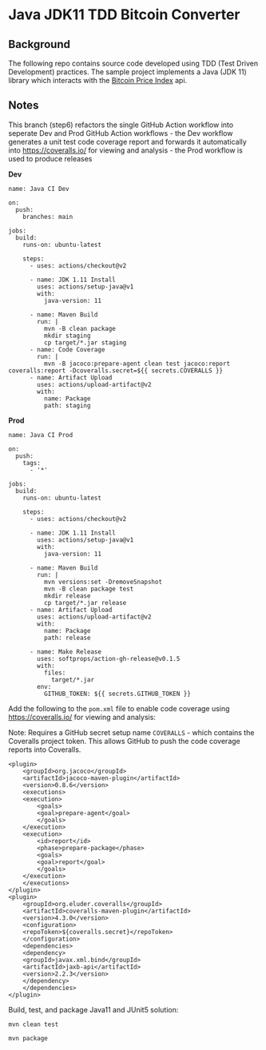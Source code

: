 # Java JDK11 TDD Bitcoin Converter

## Background
The following repo contains source code developed using TDD (Test Driven Development) practices. The sample project implements a Java (JDK 11) library which interacts with the [Bitcoin Price Index](https://www.coindesk.com/coindesk-api) api.

## Notes

This branch (step6) refactors the single GitHub Action workflow into seperate Dev and Prod GitHub Action workflows - the Dev workflow generates a unit test code coverage report and forwards it automatically into https://coveralls.io/ for viewing and analysis - the Prod workflow is used to produce releases

**Dev**

```
name: Java CI Dev

on:
  push:
    branches: main

jobs:
  build:
    runs-on: ubuntu-latest

    steps:
      - uses: actions/checkout@v2

      - name: JDK 1.11 Install
        uses: actions/setup-java@v1
        with:
          java-version: 11

      - name: Maven Build
        run: |
          mvn -B clean package
          mkdir staging
          cp target/*.jar staging
      - name: Code Coverage
        run: |
          mvn -B jacoco:prepare-agent clean test jacoco:report coveralls:report -Dcoveralls.secret=${{ secrets.COVERALLS }}
      - name: Artifact Upload
        uses: actions/upload-artifact@v2
        with:
          name: Package
          path: staging
```

**Prod**

```
name: Java CI Prod

on:
  push:
    tags:
      - '*'

jobs:
  build:
    runs-on: ubuntu-latest

    steps:
      - uses: actions/checkout@v2

      - name: JDK 1.11 Install
        uses: actions/setup-java@v1
        with:
          java-version: 11

      - name: Maven Build
        run: |
          mvn versions:set -DremoveSnapshot
          mvn -B clean package test
          mkdir release
          cp target/*.jar release
      - name: Artifact Upload
        uses: actions/upload-artifact@v2
        with:
          name: Package
          path: release

      - name: Make Release
        uses: softprops/action-gh-release@v0.1.5
        with:
          files:
            target/*.jar
        env:
          GITHUB_TOKEN: ${{ secrets.GITHUB_TOKEN }}
```

Add the following to the ```pom.xml``` file to enable code coverage using https://coveralls.io/ for viewing and analysis:

Note: Requires a GitHub secret setup name ```COVERALLS``` - which contains the Coveralls project token. This allows GitHub to push the code coverage reports into Coveralls.

```
<plugin>	
    <groupId>org.jacoco</groupId>	
    <artifactId>jacoco-maven-plugin</artifactId>	
    <version>0.8.6</version>	
    <executions>	
    <execution>	
        <goals>	
        <goal>prepare-agent</goal>	
        </goals>	
    </execution>	
    <execution>	
        <id>report</id>	
        <phase>prepare-package</phase>	
        <goals>	
        <goal>report</goal>	
        </goals>	
    </execution>	
    </executions>	
</plugin>	
<plugin>	
    <groupId>org.eluder.coveralls</groupId>	
    <artifactId>coveralls-maven-plugin</artifactId>	
    <version>4.3.0</version>	
    <configuration>	
    <repoToken>${coveralls.secret}</repoToken>	
    </configuration>	
    <dependencies>	
    <dependency>	
    <groupId>javax.xml.bind</groupId>	
    <artifactId>jaxb-api</artifactId>	
    <version>2.2.3</version>	
    </dependency>	
    </dependencies>	
</plugin>
```

Build, test, and package Java11 and JUnit5 solution:

```
mvn clean test
```

```
mvn package
```